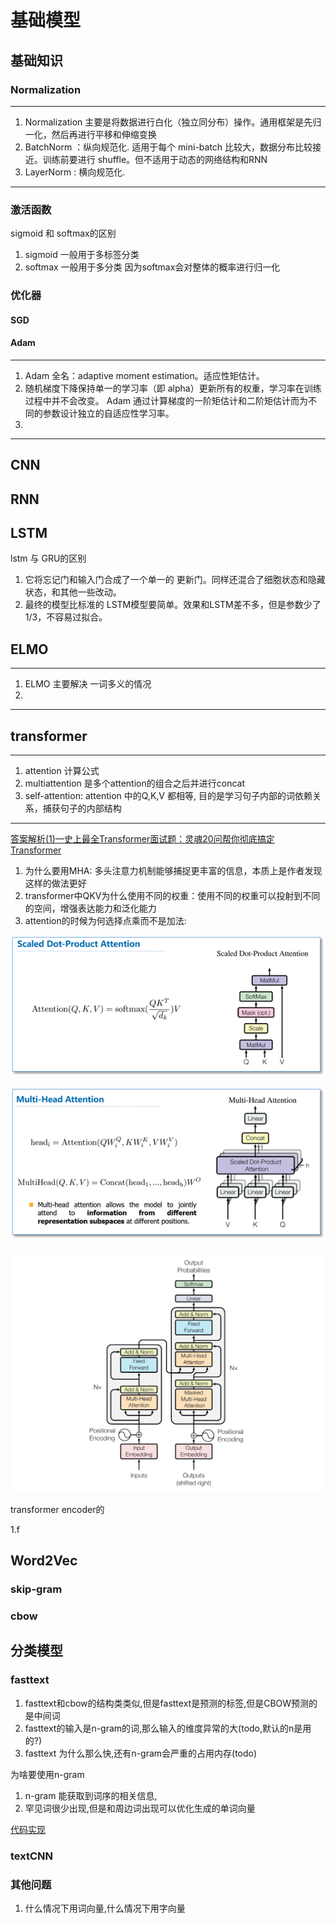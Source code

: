 # 基础模型

## 基础知识

### Normalization

-------

1. Normalization 主要是将数据进行白化（独立同分布）操作。通用框架是先归一化，然后再进行平移和伸缩变换
1. BatchNorm ：纵向规范化. 适用于每个 mini-batch 比较大，数据分布比较接近。训练前要进行 shuffle。但不适用于动态的网络结构和RNN
1. LayerNorm : 横向规范化.

-------

### 激活函数

sigmoid 和 softmax的区别

1. sigmoid 一般用于多标签分类
1. softmax 一般用于多分类 因为softmax会对整体的概率进行归一化

### 优化器

#### SGD

#### Adam

-----

1. Adam 全名：adaptive moment estimation。适应性矩估计。
1. 随机梯度下降保持单一的学习率（即 alpha）更新所有的权重，学习率在训练过程中并不会改变。 Adam 通过计算梯度的一阶矩估计和二阶矩估计而为不同的参数设计独立的自适应性学习率。
1.

-----

## CNN

## RNN

## LSTM

lstm 与 GRU的区别

1. 它将忘记门和输入门合成了一个单一的 更新门。同样还混合了细胞状态和隐藏状态，和其他一些改动。
1. 最终的模型比标准的 LSTM模型要简单。效果和LSTM差不多，但是参数少了1/3，不容易过拟合。

## ELMO

----

1. ELMO 主要解决 一词多义的情况
1.

----

## transformer

----

1. attention 计算公式
1. multiattention 是多个attention的组合之后并进行concat
1. self-attention: attention 中的Q,K,V 都相等, 目的是学习句子内部的词依赖关系，捕获句子的内部结构

-----
[答案解析(1)—史上最全Transformer面试题：灵魂20问帮你彻底搞定Transformer](https://mp.weixin.qq.com/s?__biz=MzIyNTY1MDUwNQ==&mid=2247483703&idx=1&sn=29b8058e8e1427e442e8610a95c157af&chksm=e87d3311df0aba0714742f1a4b0f5b37495f9b1f55f2223fd8f2e56b19f966a0c643f0c973aa&scene=178&cur_album_id=1390927898143735808#rd)

1. 为什么要用MHA: 多头注意力机制能够捕捉更丰富的信息，本质上是作者发现这样的做法更好
1. transformer中QKV为什么使用不同的权重：使用不同的权重可以投射到不同的空间，增强表达能力和泛化能力
1. attention的时候为何选择点乘而不是加法:

![attention](../img/attention.png)

![multiattention](../img/multi_attention.png)

![transformer](../img/transformer.jpg)

transformer encoder的

1.f

## Word2Vec

### skip-gram

### cbow

## 分类模型

### fasttext

1. fasttext和cbow的结构类类似,但是fasttext是预测的标签,但是CBOW预测的是中间词
1. fasttext的输入是n-gram的词,那么输入的维度异常的大(todo,默认的n是用的?)
1. fasttext 为什么那么快,还有n-gram会严重的占用内存(todo)

为啥要使用n-gram

1. n-gram 能获取到词序的相关信息,
1. 罕见词很少出现,但是和周边词出现可以优化生成的单词向量

[代码实现](../learn_torch/classification/fasttext.py)

### textCNN

###                                   

### 其他问题

1. 什么情况下用词向量,什么情况下用字向量
